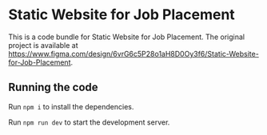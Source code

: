 
  # Static Website for Job Placement

  This is a code bundle for Static Website for Job Placement. The original project is available at https://www.figma.com/design/6vrG6c5P28o1aH8D0Oy3f6/Static-Website-for-Job-Placement.

  ## Running the code

  Run `npm i` to install the dependencies.

  Run `npm run dev` to start the development server.
  